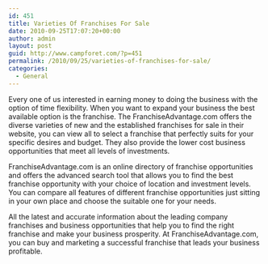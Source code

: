 ```yaml
---
id: 451
title: Varieties Of Franchises For Sale
date: 2010-09-25T17:07:20+00:00
author: admin
layout: post
guid: http://www.campforet.com/?p=451
permalink: /2010/09/25/varieties-of-franchises-for-sale/
categories:
  - General
---
```

Every one of us interested in earning money to doing the business with the option of time flexibility. When you want to expand your business the best available option is the franchise. The FranchiseAdvantage.com offers the diverse varieties of new and the established franchises for sale in their website, you can view all to select a franchise that perfectly suits for your specific desires and budget. They also provide the lower cost business opportunities that meet all levels of investments.

FranchiseAdvantage.com is an online directory of franchise opportunities and offers the advanced search tool that allows you to find the best franchise opportunity with your choice of location and investment levels. You can compare all features of different franchise opportunities just sitting in your own place and choose the suitable one for your needs.

All the latest and accurate information about the leading company franchises and business opportunities that help you to find the right franchise and make your business prosperity. At FranchiseAdvantage.com, you can buy and marketing a successful franchise that leads your business profitable.
